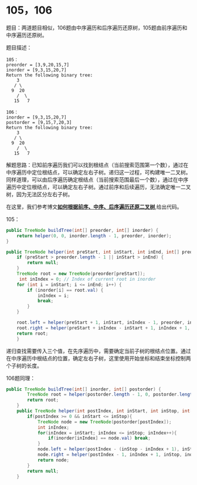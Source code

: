 # 105，106

题目：两道题目相似，106题由中序遍历和后序遍历还原树，105题由前序遍历和中序遍历还原树。

题目描述：

```
105：
preorder = [3,9,20,15,7]
inorder = [9,3,15,20,7]
Return the following binary tree:
    3
   / \
  9  20
    /  \
   15   7
```

```
106：
inorder = [9,3,15,20,7]
postorder = [9,15,7,20,3]
Return the following binary tree:
    3
   / \
  9  20
    /  \
   15   7
```



解题思路：已知前序遍历我们可以找到根结点（当前搜索范围第一个数），通过在中序遍历中定位根结点，可以确定左右子树。递归这一过程，可构建唯一二叉树。同样道理，可以由后序遍历确定根结点（当前搜索范围最后一个数），通过在中序遍历中定位根结点，可以确定左右子树。通过前序和后续遍历，无法确定唯一二叉树，因为无法区分左右子树。

在这里，我们参考博文[**如何根据前序、中序、后序遍历还原二叉树**](https://blog.csdn.net/changjiale110/article/details/79489884),给出代码。

105：

```java
public TreeNode buildTree(int[] preorder, int[] inorder) {
    return helper(0, 0, inorder.length - 1, preorder, inorder);
}

public TreeNode helper(int preStart, int inStart, int inEnd, int[] preorder, int[] inorder) {
    if (preStart > preorder.length - 1 || inStart > inEnd) {
        return null;
    }
    TreeNode root = new TreeNode(preorder[preStart]);
     int inIndex = 0; // Index of current root in inorder
    for (int i = inStart; i <= inEnd; i++) {
        if (inorder[i] == root.val) {
            inIndex = i;
            break;
        }
    }

    root.left = helper(preStart + 1, inStart, inIndex - 1, preorder, inorder);
    root.right = helper(preStart + inIndex - inStart + 1, inIndex + 1, inEnd, preorder, inorder);
    return root;
    }
```

递归查找需要传入三个值，在先序遍历中，需要确定当前子树的根结点位置。通过在中序遍历中根结点的位置，确定左右子树，这里使用开始坐标和结束坐标控制两个子树的长度。

106题同理：

```java
public TreeNode buildTree(int[] inorder, int[] postorder) {
        TreeNode root = helper(postorder.length - 1, 0, postorder.length - 1, inorder, postorder);
        return root;
    }
    public TreeNode helper(int postIndex, int inStart, int inStop, int[] inorder, int[] postorder){
        if(postIndex >= 0 && inStart <= inStop){
            TreeNode node = new TreeNode(postorder[postIndex]);
            int inIndex;
            for(inIndex = inStart; inIndex <= inStop; inIndex++){
                if(inorder[inIndex] == node.val) break;
            }
            node.left = helper(postIndex - (inStop - inIndex + 1), inStart, inIndex - 1, inorder, postorder);
            node.right = helper(postIndex - 1, inIndex + 1, inStop, inorder, postorder);
            return node;
        }
        return null;
    }
```

